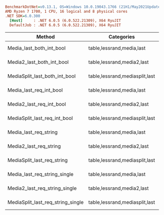 ``` ini

BenchmarkDotNet=v0.13.1, OS=Windows 10.0.19043.1766 (21H1/May2021Update)
AMD Ryzen 7 1700, 1 CPU, 16 logical and 8 physical cores
.NET SDK=6.0.300
  [Host]     : .NET 6.0.5 (6.0.522.21309), X64 RyuJIT
  DefaultJob : .NET 6.0.5 (6.0.522.21309), X64 RyuJIT


```
|                            Method |                     Categories |        Mean |     Error |    StdDev |
|---------------------------------- |------------------------------- |------------:|----------:|----------:|
|          Media_last_both_int_bool |      table,lessrand,media,last |    91.75 ms |  1.076 ms |  0.954 ms |
|         Media2_last_both_int_bool |     table,lessrand,media2,last |    90.21 ms |  0.868 ms |  0.852 ms |
|     MediaSplit_last_both_int_bool | table,lessrand,mediasplit,last |   298.77 ms |  1.814 ms |  1.416 ms |
|           Media_last_req_int_bool |      table,lessrand,media,last |   176.73 ms |  1.719 ms |  1.342 ms |
|          Media2_last_req_int_bool |     table,lessrand,media2,last |   168.60 ms |  3.338 ms |  3.710 ms |
|      MediaSplit_last_req_int_bool | table,lessrand,mediasplit,last |   344.53 ms |  6.879 ms |  5.744 ms |
|             Media_last_req_string |      table,lessrand,media,last | 3,088.20 ms | 17.647 ms | 15.644 ms |
|            Media2_last_req_string |     table,lessrand,media2,last | 3,082.23 ms | 14.031 ms | 11.717 ms |
|        MediaSplit_last_req_string | table,lessrand,mediasplit,last | 6,190.43 ms | 27.477 ms | 25.702 ms |
|      Media_last_req_string_single |      table,lessrand,media,last |   262.43 ms | 12.492 ms | 31.797 ms |
|     Media2_last_req_string_single |     table,lessrand,media2,last |   135.50 ms |  2.703 ms |  7.842 ms |
| MediaSplit_last_req_string_single | table,lessrand,mediasplit,last |   967.50 ms |  8.919 ms |  6.964 ms |
